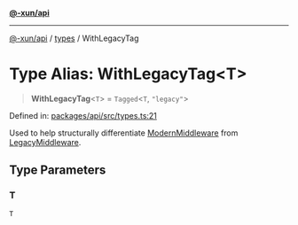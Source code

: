 [**@-xun/api**](../../README.md)

***

[@-xun/api](../../README.md) / [types](../README.md) / WithLegacyTag

# Type Alias: WithLegacyTag\<T\>

> **WithLegacyTag**\<`T`\> = `Tagged`\<`T`, `"legacy"`\>

Defined in: [packages/api/src/types.ts:21](https://github.com/Xunnamius/api-utils/blob/f159b4026fbac8d4de769d2a9e8cfaddf85d9e96/packages/api/src/types.ts#L21)

Used to help structurally differentiate [ModernMiddleware](ModernMiddleware.md) from
[LegacyMiddleware](LegacyMiddleware.md).

## Type Parameters

### T

`T`
